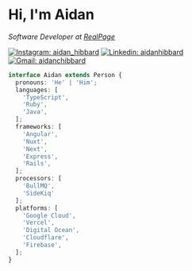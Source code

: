 <h1> Hi, I'm Aidan</h1>
<p>
  <em>Software Developer at <a href="https://www.realpage.com/">RealPage</a>
  </em>
</p>

[![Instagram: aidan_hibbard](https://img.shields.io/badge/Instagram-E4405F?style=for-the-badge&logo=instagram&logoColor=white)](https://www.instagram.com/aidan_hibbard/)
[![Linkedin: aidanhibbard](https://img.shields.io/badge/LinkedIn-0077B5?style=for-the-badge&logo=linkedin&logoColor=white)](https://www.linkedin.com/in/aidan-hibbard/)
[![Gmail: aidanchibbard](https://img.shields.io/badge/Gmail-D14836?style=for-the-badge&logo=gmail&logoColor=white)](mailto:aidanchibbard@gmail.com)

```typescript
interface Aidan extends Person {
  pronouns: 'He' | 'Him';
  languages: [
    'TypeScript',
    'Ruby',
    'Java',
  ];
  frameworks: [
    'Angular',
    'Nuxt',
    'Next',
    'Express',
    'Rails',
  ];
  processors: [
    'BullMQ',
    'SideKiq'
  ];
  platforms: [
    'Google Cloud',
    'Vercel',
    'Digital Ocean',
    'Cloudflare',
    'Firebase',
  ];
}
```

